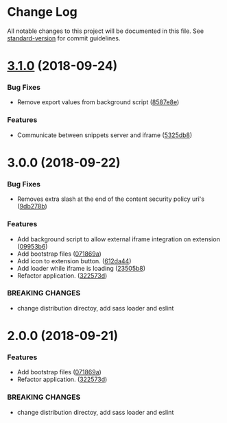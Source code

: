 # Change Log

All notable changes to this project will be documented in this file. See [standard-version](https://github.com/conventional-changelog/standard-version) for commit guidelines.

<a name="3.1.0"></a>
# [3.1.0](https://github.com/tiagoinacio/gmail-template-extension/compare/v3.0.0...v3.1.0) (2018-09-24)


### Bug Fixes

* Remove export values from background script ([8587e8e](https://github.com/tiagoinacio/gmail-template-extension/commit/8587e8e))


### Features

* Communicate between snippets server and iframe ([5325db8](https://github.com/tiagoinacio/gmail-template-extension/commit/5325db8))



<a name="3.0.0"></a>
# 3.0.0 (2018-09-22)


### Bug Fixes

* Removes extra slash at the end of the content security policy uri's ([9db278b](https://github.com/tiagoinacio/gmail-template-extension/commit/9db278b))


### Features

* Add background script to allow external iframe integration on extension ([09953b6](https://github.com/tiagoinacio/gmail-template-extension/commit/09953b6))
* Add bootstrap files ([071869a](https://github.com/tiagoinacio/gmail-template-extension/commit/071869a))
* Add icon to extension button. ([612da44](https://github.com/tiagoinacio/gmail-template-extension/commit/612da44))
* Add loader while iframe is loading ([23505b8](https://github.com/tiagoinacio/gmail-template-extension/commit/23505b8))
* Refactor application. ([322573d](https://github.com/tiagoinacio/gmail-template-extension/commit/322573d))


### BREAKING CHANGES

* change distribution directoy, add sass loader and
eslint



<a name="2.0.0"></a>
# 2.0.0 (2018-09-21)


### Features

* Add bootstrap files ([071869a](https://github.com/tiagoinacio/gmail-template-extension/commit/071869a))
* Refactor application. ([322573d](https://github.com/tiagoinacio/gmail-template-extension/commit/322573d))


### BREAKING CHANGES

* change distribution directoy, add sass loader and
eslint
